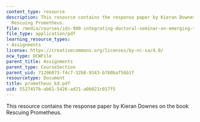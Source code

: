 ```yaml
---
content_type: resource
description: This resource contains the response paper by Kieran Downes on the book
  Rescuing Prometheus.
file: /media/courses/ids-900-integrating-doctoral-seminar-on-emerging-technologies-fall-2005/5527457bab615426ad21a0b021c017f5_prometheus_kd.pdf
file_type: application/pdf
learning_resource_types:
- Assignments
license: https://creativecommons.org/licenses/by-nc-sa/4.0/
ocw_type: OCWFile
parent_title: Assignments
parent_type: CourseSection
parent_uid: 71206073-f4c7-32b8-9343-b780baf56b1f
resourcetype: Document
title: prometheus_kd.pdf
uid: 5527457b-ab61-5426-ad21-a0b021c017f5
---
```

This resource contains the response paper by Kieran Downes on the book Rescuing Prometheus.